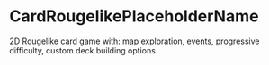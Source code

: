 # CardRougelikePlaceholderName
2D Rougelike card game with: map exploration, events, progressive difficulty, custom deck building options
